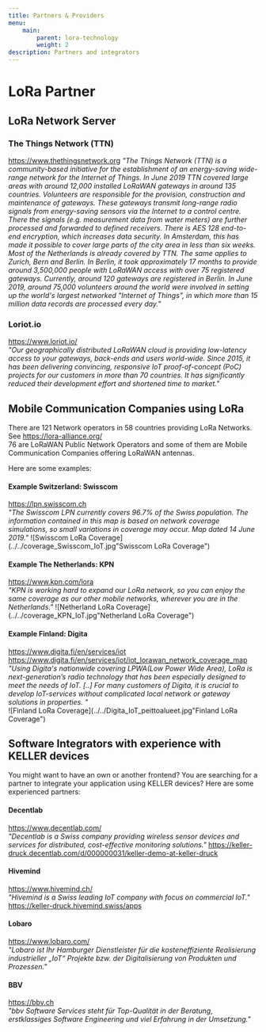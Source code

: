 ```yaml
---
title: Partners & Providers
menu:
    main:
        parent: lora-technology
        weight: 2
description: Partners and integrators
---
```


# LoRa Partner

## LoRa Network Server

### The Things Network (TTN)
https://www.thethingsnetwork.org
*"The Things Network (TTN) is a community-based initiative for the establishment of an energy-saving wide-range network for the Internet of Things. In June 2019 TTN covered large areas with around 12,000 installed LoRaWAN gateways in around 135 countries. Volunteers are responsible for the provision, construction and maintenance of gateways. These gateways transmit long-range radio signals from energy-saving sensors via the Internet to a control centre. There the signals (e.g. measurement data from water meters) are further processed and forwarded to defined receivers. There is AES 128 end-to-end encryption, which increases data security.
In Amsterdam, this has made it possible to cover large parts of the city area in less than six weeks. Most of the Netherlands is already covered by TTN. The same applies to Zurich, Bern and Berlin. In Berlin, it took approximately 17 months to provide around 3,500,000 people with LoRaWAN access with over 75 registered gateways. Currently, around 120 gateways are registered in Berlin.
In June 2019, around 75,000 volunteers around the world were involved in setting up the world's largest networked "Internet of Things", in which more than 15 million data records are processed every day."*


### Loriot.io
https://www.loriot.io/  
*"Our geographically distributed LoRaWAN cloud is providing low-latency access to your gateways, back-ends and users world-wide. Since 2015, it has been delivering convincing, responsive IoT proof-of-concept (PoC) projects for our customers in more than 70 countries. It has significantly reduced their development effort and shortened time to market."*

## Mobile Communication Companies using LoRa
There are 121 Network operators in 58 countries providing LoRa Networks. 
See https://lora-alliance.org/  
76 are LoRaWAN Public Network Operators and some of them are Mobile Communication Companies offering LoRaWAN antennas.



Here are some examples:

#### Example Switzerland: Swisscom
https://lpn.swisscom.ch  
*"The Swisscom LPN currently covers 96.7% of the Swiss population. The information contained in this map is based on network coverage simulations, so small variations in coverage may occur. Map dated 14 June 2019."*
![Swisscom LoRa Coverage](../../coverage_Swisscom_IoT.jpg"Swisscom LoRa Coverage")


#### Example The Netherlands: KPN 
https://www.kpn.com/lora  
*"KPN is working hard to expand our LoRa network, so you can enjoy the same coverage as our other mobile networks, wherever you are in the Netherlands."*
![Netherland LoRa Coverage](../../coverage_KPN_IoT.jpg"Netherland LoRa Coverage")

#### Example Finland: Digita 
https://www.digita.fi/en/services/iot  
https://www.digita.fi/en/services/iot/iot_lorawan_network_coverage_map  
*"Using Digita's nationwide covering LPWA(Low Power Wide Area), LoRa is next-generation’s radio technology that has been especially designed to meet the needs of IoT. [..] For many customers of Digita, it is crucial to develop IoT-services without complicated local network or gateway solutions in properties. "*  
![Finland LoRa Coverage](../../Digita_IoT_peittoalueet.jpg"Finland LoRa Coverage")

## Software Integrators with experience with KELLER devices
You might want to have an own or another frontend? You are searching for a partner to integrate your application using KELLER devices? Here are some experienced partners:  

#### Decentlab
https://www.decentlab.com/  
*"Decentlab is a Swiss company providing wireless sensor devices and services for distributed, cost-effective monitoring solutions."*
https://keller-druck.decentlab.com/d/000000031/keller-demo-at-keller-druck

#### Hivemind
https://www.hivemind.ch/  
*"Hivemind is a Swiss leading IoT company with focus on commercial IoT."*
https://keller-druck.hivemind.swiss/apps

#### Lobaro
https://www.lobaro.com/  
*"Lobaro ist Ihr Hamburger Dienstleister für die kosteneffiziente Realisierung industrieller „IoT“ Projekte bzw. der Digitalisierung von Produkten und Prozessen."*

#### BBV
https://bbv.ch  
*"bbv Software Services steht für Top-Qualität in der Beratung, erstklassiges Software Engineering und viel Erfahrung in der Umsetzung."*
